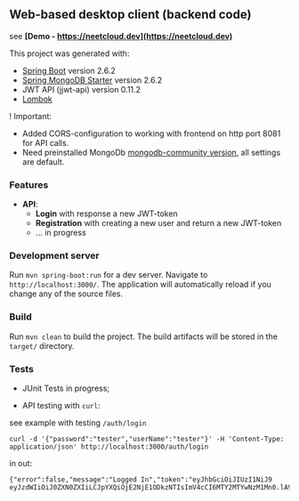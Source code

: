 ## Web-based desktop client (backend code)

see **[Demo - https://neetcloud.dev](https://neetcloud.dev)**

This project was generated with:

- [Spring Boot](https://spring.io) version 2.6.2
- [Spring MongoDB Starter](https://spring.io/guides/gs/accessing-data-mongodb/) version 2.6.2
- JWT API (jjwt-api) version 0.11.2
- [Lombok](https://projectlombok.org)

! Important: 
- Added CORS-configuration to working with frontend on http port 8081 for API calls. 
- Need preinstalled MongoDb [mongodb-community version](https://www.mongodb.com/try/download/community), all settings are default.

### **Features**
- **API**:
	- **Login** with response a new JWT-token
	- **Registration** with creating a new user and return a new JWT-token
	- ... in progress

### Development server

Run `mvn spring-boot:run` for a dev server. Navigate to `http://localhost:3000/`. The application will automatically reload if you change any of the source files.

### Build

Run `mvn clean` to build the project. The build artifacts will be stored in the `target/` directory.

### Tests

- JUnit Tests in progress;

- API testing with `curl`:

see example with testing `/auth/login`

```
curl -d '{"password":"tester","userName":"tester"}' -H 'Content-Type: application/json' http://localhost:3000/auth/login
```

in out:

```
{"error":false,"message":"Logged In","token":"eyJhbGciOiJIUzI1NiJ9 eyJzdWIiOiJ0ZXN0ZXIiLCJpYXQiOjE2NjE1ODkzNTIsImV4cCI6MTY2MTYwNzM1Mn0.lA9rIYmjfbw9G3cs2CWwew2JEJQrEtdlSPlc9BO0R_M"}%
```
